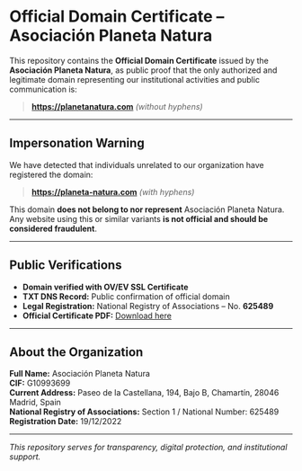 # Official Domain Certificate – Asociación Planeta Natura

This repository contains the **Official Domain Certificate** issued by the **Asociación Planeta Natura**, as public proof that the only authorized and legitimate domain representing our institutional activities and public communication is:

> **https://planetanatura.com** *(without hyphens)*

---

## Impersonation Warning

We have detected that individuals unrelated to our organization have registered the domain:

> **https://planeta-natura.com** *(with hyphens)*

This domain **does not belong to nor represent** Asociación Planeta Natura. Any website using this or similar variants **is not official and should be considered fraudulent**.

---

## Public Verifications

- **Domain verified with OV/EV SSL Certificate**
- **TXT DNS Record:** Public confirmation of official domain
- **Legal Registration:** National Registry of Associations – No. **625489**
- **Official Certificate PDF:** [Download here](Certificado_Dominio_Oficial_Planeta_Natura_Advertencia_Dominio.pdf)

---

## About the Organization

**Full Name:** Asociación Planeta Natura  
**CIF:** G10993699  
**Current Address:** Paseo de la Castellana, 194, Bajo B, Chamartín, 28046 Madrid, Spain  
**National Registry of Associations:** Section 1 / National Number: 625489  
**Registration Date:** 19/12/2022

---

*This repository serves for transparency, digital protection, and institutional support.*
